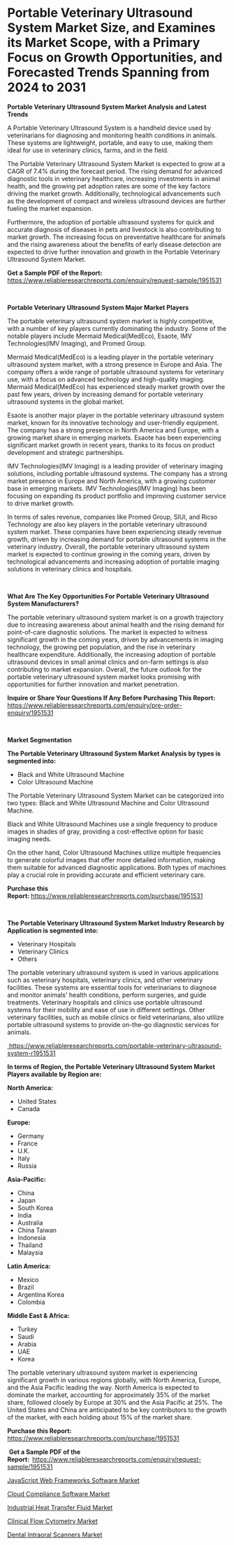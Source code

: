 <p><h1>Portable Veterinary Ultrasound System Market Size, and Examines its Market Scope, with a Primary Focus on Growth Opportunities, and Forecasted Trends Spanning from 2024 to 2031</h1></p><p><strong>Portable Veterinary Ultrasound System Market Analysis and Latest Trends</strong></p>
<p><p>A Portable Veterinary Ultrasound System is a handheld device used by veterinarians for diagnosing and monitoring health conditions in animals. These systems are lightweight, portable, and easy to use, making them ideal for use in veterinary clinics, farms, and in the field.</p><p>The Portable Veterinary Ultrasound System Market is expected to grow at a CAGR of 7.4% during the forecast period. The rising demand for advanced diagnostic tools in veterinary healthcare, increasing investments in animal health, and the growing pet adoption rates are some of the key factors driving the market growth. Additionally, technological advancements such as the development of compact and wireless ultrasound devices are further fueling the market expansion.</p><p>Furthermore, the adoption of portable ultrasound systems for quick and accurate diagnosis of diseases in pets and livestock is also contributing to market growth. The increasing focus on preventative healthcare for animals and the rising awareness about the benefits of early disease detection are expected to drive further innovation and growth in the Portable Veterinary Ultrasound System Market.</p></p>
<p><strong>Get a Sample PDF of the Report:&nbsp;</strong> <a href="https://www.reliableresearchreports.com/enquiry/request-sample/1951531">https://www.reliableresearchreports.com/enquiry/request-sample/1951531</a></p>
<p>&nbsp;</p>
<p><strong>Portable Veterinary Ultrasound System Major Market Players</strong></p>
<p><p>The portable veterinary ultrasound system market is highly competitive, with a number of key players currently dominating the industry. Some of the notable players include Mermaid Medical(MedEco), Esaote, IMV Technologies(IMV Imaging), and Promed Group.</p><p>Mermaid Medical(MedEco) is a leading player in the portable veterinary ultrasound system market, with a strong presence in Europe and Asia. The company offers a wide range of portable ultrasound systems for veterinary use, with a focus on advanced technology and high-quality imaging. Mermaid Medical(MedEco) has experienced steady market growth over the past few years, driven by increasing demand for portable veterinary ultrasound systems in the global market.</p><p>Esaote is another major player in the portable veterinary ultrasound system market, known for its innovative technology and user-friendly equipment. The company has a strong presence in North America and Europe, with a growing market share in emerging markets. Esaote has been experiencing significant market growth in recent years, thanks to its focus on product development and strategic partnerships.</p><p>IMV Technologies(IMV Imaging) is a leading provider of veterinary imaging solutions, including portable ultrasound systems. The company has a strong market presence in Europe and North America, with a growing customer base in emerging markets. IMV Technologies(IMV Imaging) has been focusing on expanding its product portfolio and improving customer service to drive market growth.</p><p>In terms of sales revenue, companies like Promed Group, SIUI, and Ricso Technology are also key players in the portable veterinary ultrasound system market. These companies have been experiencing steady revenue growth, driven by increasing demand for portable ultrasound systems in the veterinary industry. Overall, the portable veterinary ultrasound system market is expected to continue growing in the coming years, driven by technological advancements and increasing adoption of portable imaging solutions in veterinary clinics and hospitals.</p></p>
<p>&nbsp;</p>
<p><strong>What Are The Key Opportunities For Portable Veterinary Ultrasound System Manufacturers?</strong></p>
<p><p>The portable veterinary ultrasound system market is on a growth trajectory due to increasing awareness about animal health and the rising demand for point-of-care diagnostic solutions. The market is expected to witness significant growth in the coming years, driven by advancements in imaging technology, the growing pet population, and the rise in veterinary healthcare expenditure. Additionally, the increasing adoption of portable ultrasound devices in small animal clinics and on-farm settings is also contributing to market expansion. Overall, the future outlook for the portable veterinary ultrasound system market looks promising with opportunities for further innovation and market penetration.</p></p>
<p><strong>Inquire or Share Your Questions If Any Before Purchasing This Report:</strong> <a href="https://www.reliableresearchreports.com/enquiry/pre-order-enquiry/1951531">https://www.reliableresearchreports.com/enquiry/pre-order-enquiry/1951531</a></p>
<p>&nbsp;</p>
<p><strong>Market Segmentation</strong></p>
<p><strong>The Portable Veterinary Ultrasound System Market Analysis by types is segmented into:</strong></p>
<p><ul><li>Black and White Ultrasound Machine</li><li>Color Ultrasound Machine</li></ul></p>
<p><p>The Portable Veterinary Ultrasound System Market can be categorized into two types: Black and White Ultrasound Machine and Color Ultrasound Machine. </p><p>Black and White Ultrasound Machines use a single frequency to produce images in shades of gray, providing a cost-effective option for basic imaging needs. </p><p>On the other hand, Color Ultrasound Machines utilize multiple frequencies to generate colorful images that offer more detailed information, making them suitable for advanced diagnostic applications. Both types of machines play a crucial role in providing accurate and efficient veterinary care.</p></p>
<p><strong>Purchase this Report:&nbsp;</strong><a href="https://www.reliableresearchreports.com/purchase/1951531">https://www.reliableresearchreports.com/purchase/1951531</a></p>
<p>&nbsp;</p>
<p><strong>The Portable Veterinary Ultrasound System Market Industry Research by Application is segmented into:</strong></p>
<p><ul><li>Veterinary Hospitals</li><li>Veterinary Clinics</li><li>Others</li></ul></p>
<p><p>The portable veterinary ultrasound system is used in various applications such as veterinary hospitals, veterinary clinics, and other veterinary facilities. These systems are essential tools for veterinarians to diagnose and monitor animals' health conditions, perform surgeries, and guide treatments. Veterinary hospitals and clinics use portable ultrasound systems for their mobility and ease of use in different settings. Other veterinary facilities, such as mobile clinics or field veterinarians, also utilize portable ultrasound systems to provide on-the-go diagnostic services for animals.</p></p>
<p><a href="https://www.reliableresearchreports.com/portable-veterinary-ultrasound-system-r1951531">&nbsp;https://www.reliableresearchreports.com/portable-veterinary-ultrasound-system-r1951531</a></p>
<p><strong>In terms of Region, the Portable Veterinary Ultrasound System Market Players available by Region are:</strong></p>
<p>
    <p> <strong> North America: </strong>
        <ul>
            <li>United States</li>
            <li>Canada</li>
        </ul>
        </p> 
    <p> <strong> Europe: </strong>
        <ul>
            <li>Germany</li>
            <li>France</li>
            <li>U.K.</li>
            <li>Italy</li>
            <li>Russia</li>
        </ul>
        </p> 
    <p> <strong> Asia-Pacific: </strong>
        <ul>
            <li>China</li>
            <li>Japan</li>
            <li>South Korea</li>
            <li>India</li>
            <li>Australia</li>
            <li>China Taiwan</li>
            <li>Indonesia</li>
            <li>Thailand</li>
            <li>Malaysia</li>
        </ul>
        </p> 
    <p> <strong> Latin America: </strong>
        <ul>
            <li>Mexico</li>
            <li>Brazil</li>
            <li>Argentina Korea</li>
            <li>Colombia</li>
        </ul>
        </p> 
    <p> <strong> Middle East & Africa: </strong>
        <ul>
            <li>Turkey</li>
            <li>Saudi</li>
            <li>Arabia</li>
            <li>UAE</li>
            <li>Korea</li>
        </ul>
    </p>
    </p>
<p><p>The portable veterinary ultrasound system market is experiencing significant growth in various regions globally, with North America, Europe, and the Asia Pacific leading the way. North America is expected to dominate the market, accounting for approximately 35% of the market share, followed closely by Europe at 30% and the Asia Pacific at 25%. The United States and China are anticipated to be key contributors to the growth of the market, with each holding about 15% of the market share.</p></p>
<p><strong>Purchase this Report: </strong><a href="https://www.reliableresearchreports.com/purchase/1951531">https://www.reliableresearchreports.com/purchase/1951531</a></p>
<p>&nbsp;<strong>Get a Sample PDF of the Report:&nbsp;&nbsp;</strong><a href="https://www.reliableresearchreports.com/enquiry/request-sample/1951531">https://www.reliableresearchreports.com/enquiry/request-sample/1951531</a></p>
<p><strong></strong></p>
<p><p><a href="https://issuu.com/reportprime-2/docs/javascript-web-frameworks-software-market-size-203">JavaScript Web Frameworks Software Market</a></p><p><a href="https://issuu.com/reportprime-2/docs/cloud-compliance-software-market-size-2030.pptx">Cloud Compliance Software Market</a></p><p><a href="https://www.linkedin.com/pulse/industrial-heat-transfer-fluid-market-global-regional-analysis-uapwc?trackingId=469rZqWYS8av1GpwJV4tIw%3D%3D">Industrial Heat Transfer Fluid Market</a></p><p><a href="https://github.com/RickHolmes3/Market-Research-Report-List-6/blob/main/clinical-flow-cytometry-market.md">Clinical Flow Cytometry Market</a></p><p><a href="https://github.com/Krish2023na/Market-Research-Report-List-5/blob/main/dental-intraoral-scanners-market.md">Dental Intraoral Scanners Market</a></p></p>